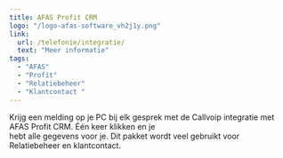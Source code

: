 ```yaml
---
title: AFAS Profit CRM
logo: "/logo-afas-software_vh2j1y.png"
link:
  url: /telefonie/integratie/
  text: "Meer informatie"
tags:
  - "AFAS"
  - "Profit"
  - "Relatiebeheer"
  - "Klantcontact "
---
```

Krijg een melding op je PC bij elk gesprek met de Callvoip integratie met AFAS Profit CRM. Één keer klikken en je<br>
hebt alle gegevens voor je. Dit pakket wordt veel gebruikt voor Relatiebeheer en klantcontact.
